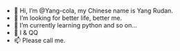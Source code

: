 - 👋 Hi, I’m @Yang-cola, my Chinese name is Yang Rudan.
- 👀 I’m looking for better life, better me.
- 🌱 I’m currently learning python and so on...
- 💞️ I & QQ
- 📫 Please call me.

<!---
✨ special ✨
--->
